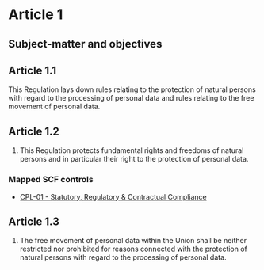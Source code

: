 # Article 1
## **Subject-matter and objectives**

## Article 1.1
This Regulation lays down rules relating to the protection of natural persons with regard to the processing of personal data and rules relating to the free movement of personal data.  
## Article 1.2
1. This Regulation protects fundamental rights and freedoms of natural persons and in particular their right to the protection of personal data.
### Mapped SCF controls
- [CPL-01 - Statutory, Regulatory & Contractual Compliance](../scf/cpl-01-statutory,regulatory&contractualcompliance.md)
## Article 1.3
1. The free movement of personal data within the Union shall be neither restricted nor prohibited for reasons connected with the protection of natural persons with regard to the processing of personal data.